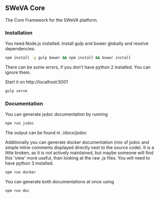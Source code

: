 ## SWeVA Core

The Core Framework for the SWeVA platform.

### Installation

You need Node.js installed.
Install gulp and bower globally and resolve dependencies:

```sh
npm install -g gulp bower && npm install && bower install
```

There can be some errors, if you don't have python 2 installed. You can ignore them.

Start it on http://localhost:5001 

```sh
gulp serve
```

### Documentation

You can generate jsdoc documentation by running
```sh
npm run jsdoc
```

The output can be found in ./docs/jsdoc

Additionally you can generate docker documentation (mix of jsdoc and simple inline comments displayed directly next to the source code).
It is a little broken, as it is not actively maintained, but maybe someone will find this 'view' more useful, than looking at the raw .js files.
You will need to have python 3 installed.

```sh
npm run docker
```

You can generate both documentations at once using
```sh
npm run doc
```